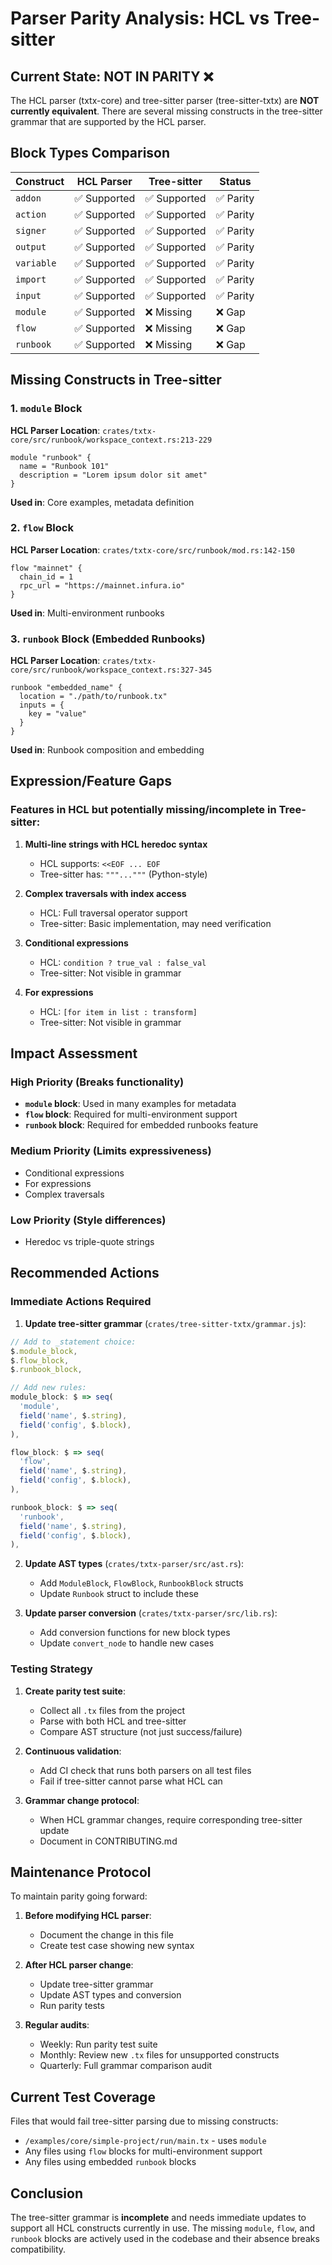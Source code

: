 # Parser Parity Analysis: HCL vs Tree-sitter

## Current State: NOT IN PARITY ❌

The HCL parser (txtx-core) and tree-sitter parser (tree-sitter-txtx) are **NOT currently equivalent**. There are several missing constructs in the tree-sitter grammar that are supported by the HCL parser.

## Block Types Comparison

| Construct | HCL Parser | Tree-sitter | Status |
|-----------|------------|-------------|---------|
| `addon` | ✅ Supported | ✅ Supported | ✅ Parity |
| `action` | ✅ Supported | ✅ Supported | ✅ Parity |
| `signer` | ✅ Supported | ✅ Supported | ✅ Parity |
| `output` | ✅ Supported | ✅ Supported | ✅ Parity |
| `variable` | ✅ Supported | ✅ Supported | ✅ Parity |
| `import` | ✅ Supported | ✅ Supported | ✅ Parity |
| `input` | ✅ Supported | ✅ Supported | ✅ Parity |
| `module` | ✅ Supported | ❌ Missing | ❌ Gap |
| `flow` | ✅ Supported | ❌ Missing | ❌ Gap |
| `runbook` | ✅ Supported | ❌ Missing | ❌ Gap |

## Missing Constructs in Tree-sitter

### 1. `module` Block
**HCL Parser Location**: `crates/txtx-core/src/runbook/workspace_context.rs:213-229`
```hcl
module "runbook" {
  name = "Runbook 101"
  description = "Lorem ipsum dolor sit amet"
}
```
**Used in**: Core examples, metadata definition

### 2. `flow` Block  
**HCL Parser Location**: `crates/txtx-core/src/runbook/mod.rs:142-150`
```hcl
flow "mainnet" {
  chain_id = 1
  rpc_url = "https://mainnet.infura.io"
}
```
**Used in**: Multi-environment runbooks

### 3. `runbook` Block (Embedded Runbooks)
**HCL Parser Location**: `crates/txtx-core/src/runbook/workspace_context.rs:327-345`
```hcl
runbook "embedded_name" {
  location = "./path/to/runbook.tx"
  inputs = {
    key = "value"
  }
}
```
**Used in**: Runbook composition and embedding

## Expression/Feature Gaps

### Features in HCL but potentially missing/incomplete in Tree-sitter:

1. **Multi-line strings with HCL heredoc syntax**
   - HCL supports: `<<EOF ... EOF`
   - Tree-sitter has: `"""..."""` (Python-style)

2. **Complex traversals with index access**
   - HCL: Full traversal operator support
   - Tree-sitter: Basic implementation, may need verification

3. **Conditional expressions**
   - HCL: `condition ? true_val : false_val`
   - Tree-sitter: Not visible in grammar

4. **For expressions**
   - HCL: `[for item in list : transform]`
   - Tree-sitter: Not visible in grammar

## Impact Assessment

### High Priority (Breaks functionality)
- **`module` block**: Used in many examples for metadata
- **`flow` block**: Required for multi-environment support
- **`runbook` block**: Required for embedded runbooks feature

### Medium Priority (Limits expressiveness)
- Conditional expressions
- For expressions
- Complex traversals

### Low Priority (Style differences)
- Heredoc vs triple-quote strings

## Recommended Actions

### Immediate Actions Required

1. **Update tree-sitter grammar** (`crates/tree-sitter-txtx/grammar.js`):
```javascript
// Add to _statement choice:
$.module_block,
$.flow_block,
$.runbook_block,

// Add new rules:
module_block: $ => seq(
  'module',
  field('name', $.string),
  field('config', $.block),
),

flow_block: $ => seq(
  'flow',
  field('name', $.string),
  field('config', $.block),
),

runbook_block: $ => seq(
  'runbook',
  field('name', $.string),
  field('config', $.block),
),
```

2. **Update AST types** (`crates/txtx-parser/src/ast.rs`):
   - Add `ModuleBlock`, `FlowBlock`, `RunbookBlock` structs
   - Update `Runbook` struct to include these

3. **Update parser conversion** (`crates/txtx-parser/src/lib.rs`):
   - Add conversion functions for new block types
   - Update `convert_node` to handle new cases

### Testing Strategy

1. **Create parity test suite**:
   - Collect all `.tx` files from the project
   - Parse with both HCL and tree-sitter
   - Compare AST structure (not just success/failure)

2. **Continuous validation**:
   - Add CI check that runs both parsers on all test files
   - Fail if tree-sitter cannot parse what HCL can

3. **Grammar change protocol**:
   - When HCL grammar changes, require corresponding tree-sitter update
   - Document in CONTRIBUTING.md

## Maintenance Protocol

To maintain parity going forward:

1. **Before modifying HCL parser**:
   - Document the change in this file
   - Create test case showing new syntax

2. **After HCL parser change**:
   - Update tree-sitter grammar
   - Update AST types and conversion
   - Run parity tests

3. **Regular audits**:
   - Weekly: Run parity test suite
   - Monthly: Review new `.tx` files for unsupported constructs
   - Quarterly: Full grammar comparison audit

## Current Test Coverage

Files that would fail tree-sitter parsing due to missing constructs:
- `/examples/core/simple-project/run/main.tx` - uses `module`
- Any files using `flow` blocks for multi-environment support
- Any files using embedded `runbook` blocks

## Conclusion

The tree-sitter grammar is **incomplete** and needs immediate updates to support all HCL constructs currently in use. The missing `module`, `flow`, and `runbook` blocks are actively used in the codebase and their absence breaks compatibility.